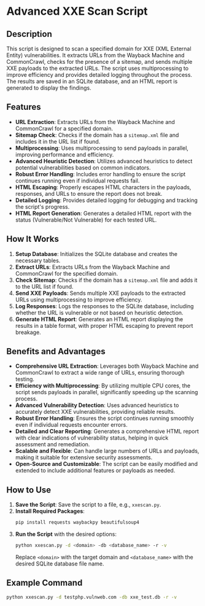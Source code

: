 # Advanced XXE Scan Script

## Description

This script is designed to scan a specified domain for XXE (XML External Entity) vulnerabilities. It extracts URLs from the Wayback Machine and CommonCrawl, checks for the presence of a sitemap, and sends multiple XXE payloads to the extracted URLs. The script uses multiprocessing to improve efficiency and provides detailed logging throughout the process. The results are saved in an SQLite database, and an HTML report is generated to display the findings.

## Features

- **URL Extraction**: Extracts URLs from the Wayback Machine and CommonCrawl for a specified domain.
- **Sitemap Check**: Checks if the domain has a `sitemap.xml` file and includes it in the URL list if found.
- **Multiprocessing**: Uses multiprocessing to send payloads in parallel, improving performance and efficiency.
- **Advanced Heuristic Detection**: Utilizes advanced heuristics to detect potential vulnerabilities based on common indicators.
- **Robust Error Handling**: Includes error handling to ensure the script continues running even if individual requests fail.
- **HTML Escaping**: Properly escapes HTML characters in the payloads, responses, and URLs to ensure the report does not break.
- **Detailed Logging**: Provides detailed logging for debugging and tracking the script's progress.
- **HTML Report Generation**: Generates a detailed HTML report with the status (Vulnerable/Not Vulnerable) for each tested URL.

## How It Works

1. **Setup Database**: Initializes the SQLite database and creates the necessary tables.
2. **Extract URLs**: Extracts URLs from the Wayback Machine and CommonCrawl for the specified domain.
3. **Check Sitemap**: Checks if the domain has a `sitemap.xml` file and adds it to the URL list if found.
4. **Send XXE Payloads**: Sends multiple XXE payloads to the extracted URLs using multiprocessing to improve efficiency.
5. **Log Responses**: Logs the responses to the SQLite database, including whether the URL is vulnerable or not based on heuristic detection.
6. **Generate HTML Report**: Generates an HTML report displaying the results in a table format, with proper HTML escaping to prevent report breakage.

## Benefits and Advantages

- **Comprehensive URL Extraction**: Leverages both Wayback Machine and CommonCrawl to extract a wide range of URLs, ensuring thorough testing.
- **Efficiency with Multiprocessing**: By utilizing multiple CPU cores, the script sends payloads in parallel, significantly speeding up the scanning process.
- **Advanced Vulnerability Detection**: Uses advanced heuristics to accurately detect XXE vulnerabilities, providing reliable results.
- **Robust Error Handling**: Ensures the script continues running smoothly even if individual requests encounter errors.
- **Detailed and Clear Reporting**: Generates a comprehensive HTML report with clear indications of vulnerability status, helping in quick assessment and remediation.
- **Scalable and Flexible**: Can handle large numbers of URLs and payloads, making it suitable for extensive security assessments.
- **Open-Source and Customizable**: The script can be easily modified and extended to include additional features or payloads as needed.

## How to Use

1. **Save the Script**: Save the script to a file, e.g., `xxescan.py`.
2. **Install Required Packages**:
    ```bash
    pip install requests waybackpy beautifulsoup4
    ```
3. **Run the Script** with the desired options:
    ```bash
    python xxescan.py -d <domain> -db <database_name> -r -v
    ```
   Replace `<domain>` with the target domain and `<database_name>` with the desired SQLite database file name.

## Example Command

```bash
python xxescan.py -d testphp.vulnweb.com -db xxe_test.db -r -v
